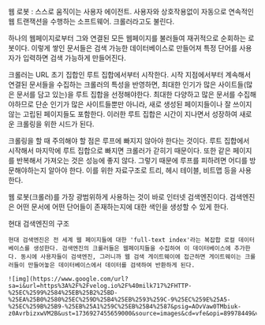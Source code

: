 웹 로봇 : 스스로 움직이는 사용자 에이전트. 사용자와 상호작용없이 자동으로 연속적인 웹 트랜잭션을 수행하는 소프트웨어. 크롤러라고도 불린다.

하나의 웹페이지로부터 그와 연결된 모든 웹페이지를 불러들여 재귀적으로 순회하는 로봇이다. 이렇게 쌓인 문서들은 검색 가능한 데이터베이스로 만들어져 특정 단어를 사용자가 입력하면 검색 가능하게 만들어진다.

크롤러는 URL 초기 집합인 루트 집합에서부터 시작한다. 시작 지점에서부터 계속해서 연결된 문서들을 수집하는 크롤러의 특성을 반영하면, 최대한 인기가 많은 사이트들(많은 문서를 담고 있는)을 루트 집합을 선정해야한다. 최대한 다양하고 많은 문서를 수집해야하므로 단순 인기가 많은 사이트들뿐만 아니라, 새로 생성된 페이지들이나 잘 쓰이지 않는 고립된 페이지들도 포함한다. 이러한 루트 집합은 시간이 지나면서 성장하여 새로운 크롤링을 위한 시드가 된다.

크롤링을 할 때 주의해야 할 점은 루프에 빠지지 않아야 한다는 것이다. 루트 집합에서 시작해서 마지막에 루트 집합으로 빠지면 크롤러가 갇히기 때문이다. 또한 같은 페이지를 반복해서 가져오는 것은 성능에 좋지 않다. 그렇기 때문에 루프를 피하려면 어디를 방문해야하는지 알아야 한다. 이를 위한 자료구조로 트리, 헤시 테이블, 비트맵 등을 사용한다.

웹 로봇(크롤러)를 가장 광범위하게 사용하는 것이 바로 인터넷 검색엔진이다. 검색엔진은 어떤 문서에 어떤 단어들이 존재하는지에 대한 색인을 생성할 수 있게 한다.

현대 검색엔진의 구조

    현대 검색엔진은 전 세계 웹 페이지들에 대한 'full-text index'라는 복잡합 로컬 데이터베이스를 생성한다. 검색엔진의 크롤러들은 웹페이지들을 수집하여 이 데이터베이스에 추가한다. 동시에 사용자들이 검색엔진, 그러니까 웹 검색 게이트웨이에 접근하면 게이트웨이는 크롤러들이 만들어놓은 데이터베이스에서 데이터를 검색하여 반환하게 된다.

    ![img](https://www.google.com/url?sa=i&url=https%3A%2F%2Fvelog.io%2F%40milk717%2FHTTP-%25EC%2599%2584%25EB%25B2%25BD-%25EA%25B0%2580%25EC%259D%25B4%25EB%2593%259C-9%25EC%259E%25A5-%25EC%259B%25B9-%25EB%25A1%259C%25EB%25B4%2587&psig=AOvVaw0TMbiuk-z0AvrbizxwVM2B&ust=1736927455659000&source=images&cd=vfe&opi=89978449&ved=0CBQQjRxqFwoTCNj015Hd9IoDFQAAAAAdAAAAABAE)
    